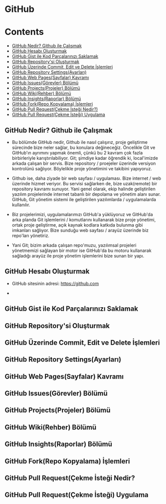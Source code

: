 # GitHub

# Contents
* [GitHub Nedir? Github ile Çalışmak](#github-intro)
* [GitHub Hesabı Oluşturmak](#github-account)
* [GitHub Gist ile Kod Parçalarınızı Saklamak](#github-gist)
* [GitHub Repository'si Oluşturmak](#repository)
* [GitHub Üzerinde Commit, Edit ve Delete İşlemleri](#commit-edit-delete)
* [GitHub Repository Settings(Ayarları)](#github-settings)
* [GitHub Web Pages(Sayfalar) Kavramı](#github-web-pages)
* [GitHub Issues(Görevler) Bölümü](#github-issues)
* [GitHub Projects(Projeler) Bölümü](#github-projects)
* [GitHub Wiki(Rehber) Bölümü](#github-wiki)
* [GitHub Insights(Raporlar) Bölümü](#github-insights)
* [GitHub Fork(Repo Kopyalama) İşlemleri](#github-fork)
* [GitHub Pull Request(Çekme İsteği Nedir?)](#github-pull-request)
* [GitHub Pull Request(Çekme İsteği) Uygulama](#github-pull-request-app)


## GitHub Nedir? Github ile Çalışmak <a name="github-intro"></a>
- Bu bölümde GitHub nedir, Github ile nasıl çalışırız, proje geliştirme sürecinde bize neler sağlar, bu konulara değineceğiz. Öncelikle Git ve GitHub'ın ayrımını yapmak önemli, çünkü bu 2 kavram çok fazla birbirleriyle karıştırılabiliyor. Git; şimdiye kadar öğrendik ki, local'imizde arkada çalışan bir servis. Bize repository / proejeler üzerinde versiyon kontrolünü sağlıyor. Böylelikle proje yönetimini ve takibini yapıyoruz. 

- Github ise, daha ziyade bir web sayfası / uygulaması. Bize internet / web üzerinde hizmet veriyor. Bu servisi sağlarken de, bize uzak(remote) bir repository kavramı sunuyor. Yani genel olarak, ekip halinde geliştirilen yazılım projelerinde internet tabanlı bir depolama ve yönetim alanı sunar. GitHub, Git yönetim sistemi ile geliştirilen yazılımlarda / uygulamalarda kullanılır. 

- Biz projelerimizi, uygulamalarımızı GitHub'a yüklüyoruz ve GitHub'da arka planda Git işlemlerini / komutlarını kullanarak bize proje yönetimi, ortak proje geliştirme, açık kaynak kodlara katkıda bulunma gibi imkanları sağlıyor. Bize sunduğu web sayfası / arayüz üzerinde biz repo'ları yönetiriz. 

- Yani Git; bizim arkada çalışan repo'muzu, yazılımsal projeleri yönetmemizi sağlayan bir motor ise GitHub'da bu motoru kullanarak sağladığı arayüz ile proje yönetim işlemlerini bize sunan bir yapı. 


## GitHub Hesabı Oluşturmak <a name="github-account"></a>
- GitHub sitesinin adresi: https://github.com

- 


## GitHub Gist ile Kod Parçalarınızı Saklamak <a name="github-gist"></a>



## GitHub Repository'si Oluşturmak <a name="repository"></a>



## GitHub Üzerinde Commit, Edit ve Delete İşlemleri <a name="commit-edit-delete"></a>



## GitHub Repository Settings(Ayarları) <a name="github-settings"></a>



## GitHub Web Pages(Sayfalar) Kavramı <a name="github-web-pages"></a>



## GitHub Issues(Görevler) Bölümü <a name="github-issues"></a>



## GitHub Projects(Projeler) Bölümü <a name="github-projects"></a>



## GitHub Wiki(Rehber) Bölümü <a name="github-wiki"></a>



## GitHub Insights(Raporlar) Bölümü <a name="github-insights"></a>



## GitHub Fork(Repo Kopyalama) İşlemleri <a name="github-fork"></a>



## GitHub Pull Request(Çekme İsteği Nedir? <a name="github-pull-request"></a>


## GitHub Pull Request(Çekme İsteği) Uygulama <a name="github-pull-request-app"></a>

